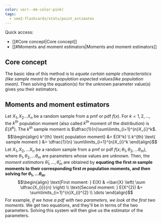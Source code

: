 ```yaml
---
color: var(--mk-color-pink)
tags:
  - sem2-flashcards/stats/point_estimates
---
```

Quick access:
- [[#Core concept|Core concept]]
- [[#Moments and moment estimators|Moments and moment estimators]]

## Core concept
The basic idea of this method is to *equate certain sample characteristics (like sample mean) to the population expected values(like population mean).* Then solving the equation(s) for the unknown parameter value(s) gives you their estimators.

## Moments and moment estimators
Let $X_{1},X_{2}\dots X_{n}$ be a random sample from a pmf or pdf $f(x)$. For $k=1,2,\dots$, the $k^{th}$ population moment (also called $k^{th}$ moment of the distribution) is $E(X^k)$. The $k^{th}$ sample moment is $\dfrac{1}{n}\sum\limits_{i=1}^{n}X_{i}^k$.
$$\begin{align}
k^{th} \text{ population moment} &= E(X^k) \\
k^{th} \text{ sample moment } &= \dfrac{1}{n} \sum\limits_{i=1}^{n}X_{i}^k
\end{align}$$
Let $X_{1}, X_{2},\dots X_{n}$ be a random sample from a pmf or pdf $f(x;\theta_{1}, \theta_{2},\dots \theta_{m})$, where $\theta_{1},\theta_{2},\dots \theta_{m}$ are parameters whose values are unknown. Then, the *moment estimators* $\hat{\theta}_{1},\dots,\hat{\theta}_{m}$ are obtained by **equating the first $m$ sample moments to their corresponding first $m$ population moments, and then solving for $\theta_{1},\dots \theta _m$**.
$$\begin{align}
\text{First moment: } E(X) & =\bar{X} \left( \sum \dfrac{X_{i}}{n} \right) \\
\text{Second moment: } E(X^{2}) &= \sum\limits_{i=1}^{n}X_{i}^{2} \\
\dots
\end{align}$$
For example, *if we have a pdf with two parameters, we look at the first two moments.* We get two equations, and they'll be in terms of the two parameters. Solving this system will then give us the estimator of the parameters.